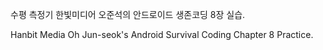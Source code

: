 수평 측정기 한빛미디어 오준석의 안드로이드 생존코딩 8장 실습.

 Hanbit Media Oh Jun-seok's Android Survival Coding Chapter 8 Practice.

